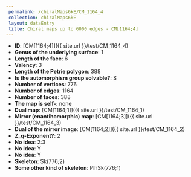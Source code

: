```yaml
--- 
 permalink: /chiralMaps6kE/CM_1164_4 
 collection: chiralMaps6kE
 layout: dataEntry
 title: Chiral maps up to 6000 edges - CM[1164;4]
---
```


- **ID**: [CM[1164;4]]({{ site.url }}/test/CM_1164_4)
- **Genus of the underlying surface**: 1
- **Length of the face**: 6
- **Valency**: 3
- **Length of the Petrie polygon**: 388
- **Is the automorphism group solvable?**: S
- **Number of vertices**: 776
- **Number of edges**: 1164
- **Number of faces**: 388
- **The map is self-**: none
- **Dual map**: [CM[1164;1]]({{ site.url }}/test/CM_1164_1)
- **Mirror (enantihomorphic) map**: [CM[1164;3]]({{ site.url }}/test/CM_1164_3)
- **Dual of the mirror image**: [CM[1164;2]]({{ site.url }}/test/CM_1164_2)
- **Z_q-Exponent?**: 2
- **No idea**:  2:3
- **No idea**: Y
- **No idea**: Y
- **Skeleton**: Sk(776;2)
- **Some other kind of skeleton**: PlhSk(776;1)
